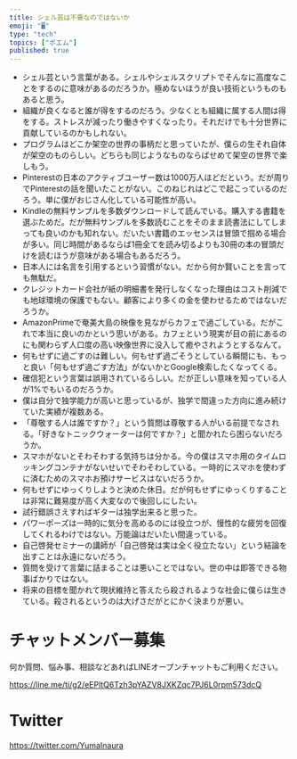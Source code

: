 ```yaml
---
title: シェル芸は不要なのではないか
emoji: "🖥"
type: "tech"
topics: ["ポエム"]
published: true
---
```


- シェル芸という言葉がある。シェルやシェルスクリプトでそんなに高度なことをするのに意味があるのだろうか。極めないほうが良い技術というものもあると思う。
- 組織が良くなると誰が得をするのだろう。少なくとも組織に属する人間は得をする。ストレスが減ったり働きやすくなったり。それだけでも十分世界に貢献しているのかもしれない。
- プログラムはどこか架空の世界の事柄だと思っていたが、僕らの生それ自体が架空のものらしい。どちらも同じようなものならばせめて架空の世界で楽しもう。
- Pinterestの日本のアクティブユーザー数は1000万人ほどだという。だが周りでPinterestの話を聞いたことがない。このねじれはどこで起こっているのだろう。単に僕がおじさん化している可能性が高い。
- Kindleの無料サンプルを多数ダウンロードして読んでいる。購入する書籍を選ぶためだ。だが無料サンプルを多数読むことをそのまま読書法にしてしまっても良いのかも知れない。だいたい書籍のエッセンスは冒頭で掴める場合が多い。同じ時間があるならば1冊全てを読み切るよりも30冊の本の冒頭だけを読むほうが意味がある場合もあるだろう。
- 日本人には名言を引用するという習慣がない。だから何か賢いことを言っても無駄だ。
- クレジットカード会社が紙の明細書を発行しなくなった理由はコスト削減でも地球環境の保護でもない。顧客により多くの金を使わせるためではないだろうか。
- AmazonPrimeで奄美大島の映像を見ながらカフェで過ごしている。だがこれで本当に良いのかという思いがある。カフェという現実が目の前にあるのにも関わらず人口度の高い映像世界に没入して癒やされようとするなんて。
- 何もせずに過ごすのは難しい。何もせず過ごそうとしている瞬間にも、もっと良い「何もせず過ごす方法」がないかとGoogle検索したくなってくる。
- 確信犯という言葉は誤用されているらしい。だが正しい意味を知っている人が1%でもいるのだろうか。
- 僕は自分で独学能力が高いと思っているが、独学で間違った方向に進み続けていた実績が複数ある。
- 「尊敬する人は誰ですか？」という質問は尊敬する人がいる前提でなされる。「好きなトニックウォーターは何ですか？」と聞かれたら困らないだろうか。
- スマホがないとそわそわする気持ちは分かる。今の僕はスマホ用のタイムロッキングコンテナがないせいでそわそわしている。一時的にスマホを使わずに済むためのスマホお預けサービスはないだろうか。
- 何もせずにゆっくりしようと決めた休日。だが何もせずにゆっくりすることは非常に難易度が高く大変なので後回しにしたい。
- 試行錯誤さえすればギターは独学出来ると思った。
- パワーポーズは一時的に気分を高めるのには役立つが、慢性的な疲労を回復してくれるわけではない。万能論はだいたい間違っている。
- 自己啓発セミナーの講師が「自己啓発は実は全く役立たない」という結論を出すことは永遠にないだろう。
- 質問を受けて言葉に詰まることは悪いことではない。世の中は即答できる物事ばかりではない。
- 将来の目標を聞かれて現状維持と答えたら殺されるような社会に僕らは生きている。殺されるというのは大げさだがとにかく決まりが悪い。



# チャットメンバー募集


何か質問、悩み事、相談などあればLINEオープンチャットもご利用ください。

https://line.me/ti/g2/eEPltQ6Tzh3pYAZV8JXKZqc7PJ6L0rpm573dcQ


# Twitter

https://twitter.com/YumaInaura

